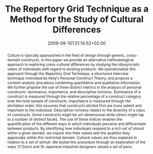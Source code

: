---
slug: the-repertory-grid-technique-as-a-method-for-the-study-of-cultural-differences
title: "The Repertory Grid Technique as a Method for the Study of Cultural Differences"
layout: publi
searchFilter: Publication
searchWeight: 8
publitype: article
subsection: paper
institution:
    heig: 1
    logo: Chiba
    short: 'Chiba U.'
    name: "Chiba University"
    web: "https://www.chiba-u.ac.jp/"
chaire: false
date: 2009-09-10T21:14:52+02:00
citation:
    authors:
        1: ["Tomico", "Oscar", "O."]
        2: ["Karapanos", "E.", "E."]
        3: ["Levy", "Pierre", "P."]
        4: ["Mizutani", "Nanami", "N."]
        5: ["Yamanaka", "Toshimasa", "T."]
    year: 2009
    title: "The Repertory Grid Technique as a Method for the Study of Cultural Differences"
    journal: "International Journal of Design"
    number: 3
    volume: 3
    firstpage: "55"
    lastpage: "63"
reference: "Tomico, O., Karapanos, E., Lévy, P., Mizutani, N., & Yamanaka, T. (2009). The Repertory Grid Technique as a Method for the Study of Cultural Differences. International Journal of Design. 3(3), 55-63."
abstract: "Culture is typically approached in the field of design through generic, cross-domain constructs. In this paper we provide an alternative methodological approach to exploring cross-cultural differences by studying the idiosyncratic views of individuals with regard to existing products. We operationalize this approach through the Repertory Grid Technique, a structured interview technique motivated by Kelly’s Personal Construct Theory, and propose a content-analytic procedure combining quantitative and qualitative information. We further propose the use of three distinct metrics in the analysis of personal constructs: dominance, importance, and descriptive richness. Dominance of a construct is measured through the relative percentage of a construct category over the total sample of constructs. Importance is measured through the elicitation order; this assumes that constructs elicited first are more salient and important to the individual. Descriptive richness relates to the diversity of a class of constructs. Some constructs might be uni-dimensional while others might tap to a number of distinct facets. The use of these indices enables the quantification of the different ways in which individuals perceive and differentiate between products. By identifying how individuals respond to a rich set of stimuli within a given domain, we inquire into their values and the qualities they appreciate within this restricted domain. Cultural values are thus explored in relation to a set of stimuli. We tested this procedure through an exploration of the ways 17 Dutch and 16 Japanese industrial designers valued a set of pens."
link:
    1: ["paper", "paper", "https://1drv.ms/b/s!AnQx_v88q65Qv4RizVmbn5Br6R718Q?e=mfYAIe"]
    3: ["journal", "journal", "http://www.ijdesign.org/index.php/IJDesign/article/view/358"]
---